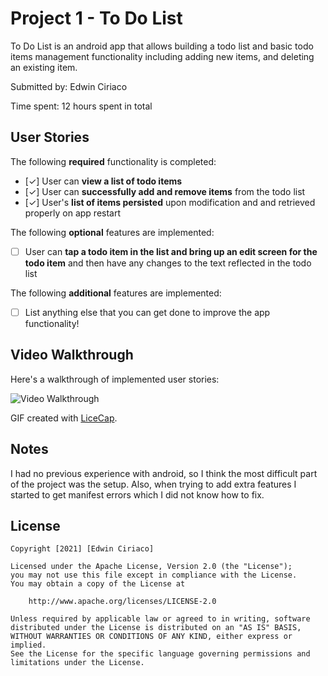 # Project 1 - To Do List

To Do List is an android app that allows building a todo list and basic todo items management functionality including adding new items, and deleting an existing item.

Submitted by: Edwin Ciriaco

Time spent: 12 hours spent in total

## User Stories

The following **required** functionality is completed:

* [✓] User can **view a list of todo items**
* [✓] User can **successfully add and remove items** from the todo list
* [✓] User's **list of items persisted** upon modification and and retrieved properly on app restart

The following **optional** features are implemented:

* [ ] User can **tap a todo item in the list and bring up an edit screen for the todo item** and then have any changes to the text reflected in the todo list

The following **additional** features are implemented:

* [ ] List anything else that you can get done to improve the app functionality!

## Video Walkthrough

Here's a walkthrough of implemented user stories:

<img src='https://i.imgur.com/x9h0A4q.gif' title='Video Walkthrough' width='' alt='Video Walkthrough' />

GIF created with [LiceCap](http://www.cockos.com/licecap/).

## Notes

I had no previous experience with android, so I think the most difficult part of the project was the setup. 
Also, when trying to add extra features I started to get manifest errors which I did not know how to fix.


## License

    Copyright [2021] [Edwin Ciriaco]

    Licensed under the Apache License, Version 2.0 (the "License");
    you may not use this file except in compliance with the License.
    You may obtain a copy of the License at

        http://www.apache.org/licenses/LICENSE-2.0

    Unless required by applicable law or agreed to in writing, software
    distributed under the License is distributed on an "AS IS" BASIS,
    WITHOUT WARRANTIES OR CONDITIONS OF ANY KIND, either express or implied.
    See the License for the specific language governing permissions and
    limitations under the License.
